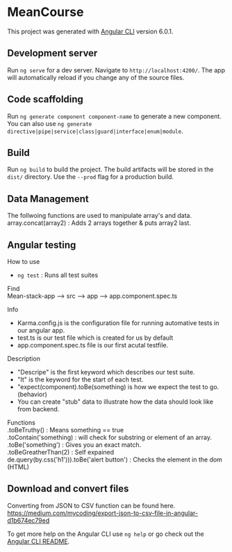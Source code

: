 # MeanCourse

This project was generated with [Angular CLI](https://github.com/angular/angular-cli) version 6.0.1.

## Development server

Run `ng serve` for a dev server. Navigate to `http://localhost:4200/`. The app will automatically reload if you change any of the source files.

## Code scaffolding

Run `ng generate component component-name` to generate a new component. You can also use `ng generate directive|pipe|service|class|guard|interface|enum|module`.

## Build

Run `ng build` to build the project. The build artifacts will be stored in the `dist/` directory. Use the `--prod` flag for a production build.

## Data Management 

The follwoing functions are used to manipulate array's and data. <br>
array.concat(array2) : Adds 2 arrays together & puts array2 last. <br>

## Angular testing

How to use
- `ng test` : Runs all test suites

Find <br>
Mean-stack-app --> src --> app --> app.component.spec.ts

Info
- Karma.config.js is the configuration file for running automative tests in our angular app. 
- test.ts is our test file which is created for us by default 
- app.component.spec.ts file is our first acutal testfile. 
 
Description
- "Descripe" is the first keyword which describes our test suite. 
- "It" is the keyword for the start of each test. 
- "expect(component).toBe(something) is how we expect the test to go. (behavior)
- You can create "stub" data to illustrate how the data should look like from backend.

Functions <br>
.toBeTruthy() : Means something == true <br>
.toContain('something) : will check for substring or element of an array. <br>
.toBe('something') : Gives you an exact match. <br>
.toBeGreatherThan(2) : Self expained <br>
de.query(by.css('h1'))).toBe('alert button') : Checks the element in the dom (HTML)  <br>

## Download and convert files

Converting from JSON to CSV function can be found here.
<br>
https://medium.com/mycoding/export-json-to-csv-file-in-angular-d1b674ec79ed 

To get more help on the Angular CLI use `ng help` or go check out the [Angular CLI README](https://github.com/angular/angular-cli/blob/master/README.md).
